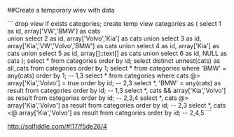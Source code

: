 
##Create a temporary wiev with data

´´´
	drop view if exists categories;
	create temp view categories as ( 
		  select 1 as id, array['VW','BMW'] 			  as cats  
	union select 2 as id, array['Volvo','Kia'] 			  as cats
	union select 3 as id, array['Kia','VW','Volvo','BMW'] as cats
	union select 4 as id, array['Kia'] 					  as cats
	union select 5 as id, array[]::text[] 				  as cats
	union select 6 as id, NULL 							  as cats
	);
	select * from categories order by id;
	select distinct unnest(cats) as all_cats from categories order by 1; 
	select * from categories where 'BMW' = any(cats) order by 1; -- 1,3
	select * from categories where cats @> array['Kia','Volvo'] = true order by id; -- 2,3
	select *, 'BMW' = any(cats) 		   as result from categories order by id; -- 1,3
	select *, cats && array['Kia','Volvo'] as result from categories order by id; -- 2,3,4
	select *, cats @> array['Kia','Volvo'] as result from categories order by id; -- 2,3
	select *, cats <@ array['Kia','Volvo'] as result from categories order by id; -- 2,4,5
´´´


http://sqlfiddle.com/#!17/f5de26/4
